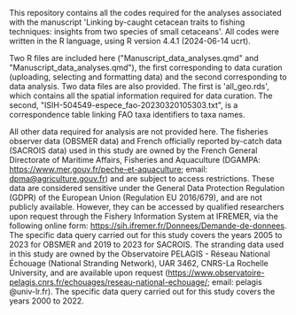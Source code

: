 This repository contains all the codes required for the analyses associated with the manuscript 'Linking by-caught cetacean traits to fishing techniques: insights from two species of small cetaceans'.
All codes were written in the R language, using R version 4.4.1 (2024-06-14 ucrt).

Two R files are included here ("Manuscript_data_analyses.qmd" and "Manuscript_data_analyses.qmd"), the first corresponding to data curation (uploading, selecting and formatting data) and the second corresponding to data analysis.
Two data files are also provided. The first is 'all_geo.rds', which contains all the spatial information required for data curation. The second, "ISIH-504549-espece_fao-20230320105303.txt", is a correspondence table linking FAO taxa identifiers to taxa names.

All other data required for analysis are not provided here.
The fisheries observer data (OBSMER data) and French officially reported by-catch data (SACROIS data) used in this study are owned by the French General Directorate of Maritime Affairs, Fisheries and Aquaculture (DGAMPA: https://www.mer.gouv.fr/peche-et-aquaculture; email: dpma@agriculture.gouv.fr) and are subject to access restrictions. These data are considered sensitive under the General Data Protection Regulation (GDPR) of the European Union (Regulation EU 2016/679), and are not publicly available. However, they can be accessed by qualified researchers upon request through the Fishery Information System at IFREMER, via the following online form: https://sih.ifremer.fr/Donnees/Demande-de-donnees. The specific data query carried out for this study covers the years 2005 to 2023 for OBSMER and 2019 to 2023 for SACROIS.
The stranding data used in this study are owned by the Observatoire PELAGIS - Réseau National Échouage (National Stranding Network), UAR 3462, CNRS-La Rochelle University, and are available upon request (https://www.observatoire-pelagis.cnrs.fr/echouages/reseau-national-echouage/; email: pelagis @univ-lr.fr). The specific data query carried out for this study covers the years 2000 to 2022.
